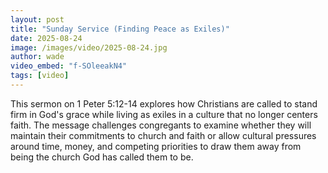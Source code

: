 ```yaml
---
layout: post
title: "Sunday Service (Finding Peace as Exiles)"
date: 2025-08-24
image: /images/video/2025-08-24.jpg
author: wade
video_embed: "f-SOleeakN4"
tags: [video]
---
```


This sermon on 1 Peter 5:12-14 explores how Christians are called to stand firm in God's grace while living as exiles in a culture that no longer centers faith. The message challenges congregants to examine whether they will maintain their commitments to church and faith or allow cultural pressures around time, money, and competing priorities to draw them away from being the church God has called them to be.
